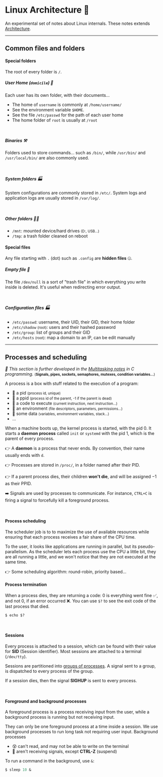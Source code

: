 # Linux Architecture 🧪

An experimental set of notes about Linux internals. These notes extends [Architecture](/operating-systems/others/architecture/index.md).

<hr class="sr">

## Common files and folders

<div class="row row-cols-md-2"><div>

#### Special folders

The root of every folder is `/`.

##### User  Home (<code>domicile</code>) 🏡

Each user has its own folder, with their documents...

* The home of `username` is commonly at `/home/username/`
* See the environment variable `$HOME`.
* See the file `/etc/passwd` for the path of each user home
* The home folder of `root` is usually at `/root`

<br>

##### Binaries ⚒️

Folders used to store commands... such as `/bin/`, while `/usr/bin/` and `/usr/local/bin/` are also commonly used.

<br>

##### System folders 🏭

System configurations are commonly stored in `/etc/`. System logs and application logs are usually stored in `/var/log/`.

<br>

##### Other folders 🧑‍💻

* `/mnt`: mounted device/hard drives <small>(D:, USB...)</small>
* `/tmp`: a trash folder cleaned on reboot
</div><div>

#### Special files

Any file starting with <code>.</code> (dot) such as <code>.config</code> are **hidden files** 🤐.

##### Empty file 🧭

The file `/dev/null` is a sort of "trash file" in which everything you write inside is deleted. It's useful when redirecting error output.

<br>

##### Configuration files 🏭

* `/etc/passwd`: username, their UID, their GID, their home folder
* `/etc/shadow` <small>(root)</small>: users and their hashed password
* `/etc/group`: list of groups and their GID
* `/etc/hosts` <small>(root)</small>: map a domain to an IP, can be edit manually
</div></div>

<hr class="sep-both">

## Processes and scheduling

*🚢 This section is further developed in the [Multitasking notes](/programming-languages/low-level/c/multitasking/index.md) in C programming.* <small>(**Signals, pipes, sockets, semaphores, mutexes, condition variables...**)</small>

<div class="row row-cols-md-2"><div>

A process is a box with stuff related to the execution of a program:

* 🔑 a pid <small>(process id, unique)</small>
* 💍 a ppid <small>(process id of the parent, -1 if the parent is dead)</small>
* 📄 a code to execute <small>(current instruction, next instruction...)</small>
* 🪸 an environment <small>(file descriptors, parameters, permissions...)</small>
* 🧪 some data <small>(variables, environment variables, stack...)</small>
* ...

When a machine boots up, the kernel process is started, with the pid 0. It starts a **daemon process** called `init` or `systemd` with the pid 1, which is the parent of every process.

👉 A **daemon** is a process that never ends. By convention, their name usually ends with `d`.

👉 Processes are stored in `/proc/`, in a folder named after their PID.

👉 If a parent process dies, their children **won't die**, and will be assigned $-1$ as their PPID.

➡️ Signals are used by processes to communicate. For instance, `CTRL+C` is firing a signal to forcefully kill a foreground process.

<br>

#### Process scheduling

The scheduler job is to to maximize the use of available resources while ensuring that each process receives a fair share of the CPU time.

To the user, it looks like applications are running in parallel, but its pseudo-parallelism. As the scheduler lets each process use the CPU a little bit, they are all running a little, and we won't notice that they are not executed at the same time.

👉 Some scheduling algorithm: round-robin, priority based...
</div><div>

#### Process termination

When a process dies, they are returning a code: $0$ is everything went fine ✅, and not $0$, if an error occurred ❌. You can use `$?` to see the exit code of the last process that died.

```bash!
$ echo $?
```

<br>

#### Sessions

Every process is attached to a session, which can be found with their value for **SID** (Session identifier). Most sessions are attached to a terminal (`/dev/tty`).

Sessions are partitioned into [groups of processes](https://en.wikipedia.org/wiki/Process_group). A signal sent to a group, is dispatched to every process of the group.

If a session dies, then the signal **SIGHUP** is sent to every process.

<br>

#### Foreground and background processes

A foreground process is a process receiving input from the user, while a background process is running but not receiving input.

They can only be one foreground process at a time inside a session. We use background processes to run long task not requiring user input. Background processes

* 😵 can't read, and may not be able to write on the terminal
* 🔕 aren't receiving signals, except **CTRL-Z** (suspend)

To run a command in the background, use `&`:

```ps
$ sleep 10 &
```
</div></div>


